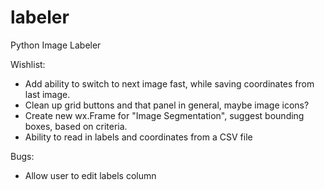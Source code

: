 # labeler
Python Image Labeler


Wishlist: 

   * Add ability to switch to next image fast, while saving coordinates from last image.
   * Clean up grid buttons and that panel in general, maybe image icons?
   * Create new wx.Frame for "Image Segmentation", suggest bounding boxes, based on criteria.
   * Ability to read in labels and coordinates from a CSV file

Bugs:
   * Allow user to edit labels column




